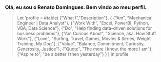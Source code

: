 ### Olá, eu sou o Renato Domingues. Bem vindo ao meu perfil.

>Let
	'profile = #table(
		{"What I","Description"},
		{
			{"Am", "Mechanical Engineer | Data Analyst"},
			{"Work With", "Excel, PowerBI, Python, VBA, Data Science"},
			{"Do", "Help finding data-driven solutions for business problems"},
			{"Am Curious About", "Science, aka: How Stuff Work"},
			{"Love", "Surfing, Travel, Games, Movies & Series, Weight Training, My Dog"},
			{"Value", "Balance, Commitment, Curiosity, Generosity, Justice"},
			{"Quote", "The more I know, the more I am"},
			{"Aspire to", "be a better I then yesterday"}
		}
	)
in
	profile
>

